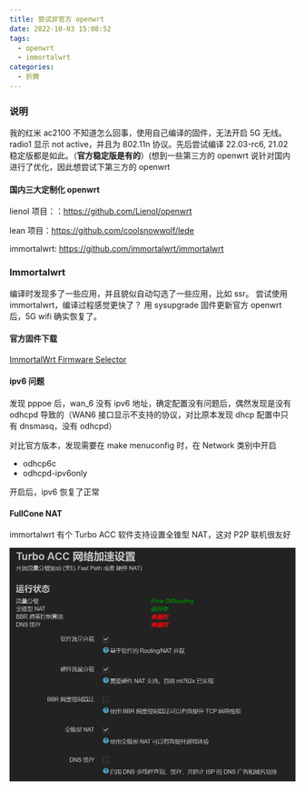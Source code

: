 ```yaml
---
title: 尝试非官方 openwrt
date: 2022-10-03 15:08:52
tags:
  - openwrt
  - immortalwrt
categories:
  - 折腾
---
```


### 说明

我的红米 ac2100 不知道怎么回事，使用自己编译的固件，无法开启 5G 无线。radio1 显示 not active，并且为 802.11n 协议。先后尝试编译 22.03-rc6, 21.02 稳定版都是如此。（**官方稳定版是有的**）(想到一些第三方的 openwrt 说针对国内进行了优化，因此想尝试下第三方的 openwrt

<!-- more -->

#### 国内三大定制化 openwrt

lienol 项目：：<https://github.com/Lienol/openwrt>

lean 项目：<https://github.com/coolsnowwolf/lede>

immortalwrt: <https://github.com/immortalwrt/immortalwrt>

### Immortalwrt

编译时发现多了一些应用，并且貌似自动勾选了一些应用，比如 ssr。
尝试使用 immortalwrt，编译过程感觉更快了？
用 sysupgrade 固件更新官方 openwrt 后，5G wifi 确实恢复了。

#### 官方固件下载

[ImmortalWrt Firmware Selector](https://firmware-selector.immortalwrt.org/)

#### ipv6 问题

发现 pppoe 后，wan_6 没有 ipv6 地址，确定配置没有问题后，偶然发现是没有 odhcpd 导致的（WAN6 接口显示不支持的协议，对比原本发现 dhcp 配置中只有 dnsmasq，没有 odhcpd）

对比官方版本，发现需要在 make menuconfig 时，在 Network 类别中开启

- odhcp6c
- odhcpd-ipv6only

开启后，ipv6 恢复了正常

#### FullCone NAT

immortalwrt 有个 Turbo ACC 软件支持设置全锥型 NAT，这对 P2P 联机很友好

![image-20220818214323194](https://raw.githubusercontent.com/TheRainstorm/.image-bed/main/picgo/image-20220818214323194.png)
